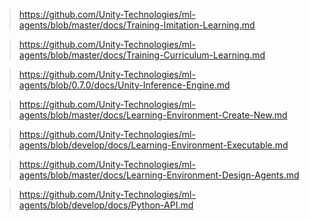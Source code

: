 > https://github.com/Unity-Technologies/ml-agents/blob/master/docs/Training-Imitation-Learning.md

> https://github.com/Unity-Technologies/ml-agents/blob/master/docs/Training-Curriculum-Learning.md

> https://github.com/Unity-Technologies/ml-agents/blob/0.7.0/docs/Unity-Inference-Engine.md

> https://github.com/Unity-Technologies/ml-agents/blob/master/docs/Learning-Environment-Create-New.md

> https://github.com/Unity-Technologies/ml-agents/blob/develop/docs/Learning-Environment-Executable.md

> https://github.com/Unity-Technologies/ml-agents/blob/master/docs/Learning-Environment-Design-Agents.md

> https://github.com/Unity-Technologies/ml-agents/blob/develop/docs/Python-API.md
